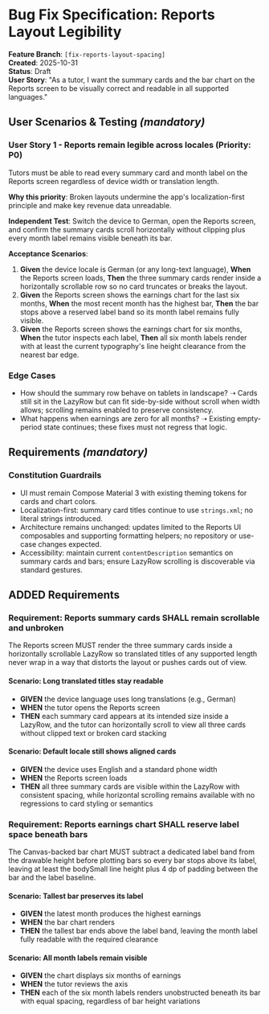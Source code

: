 # Bug Fix Specification: Reports Layout Legibility

**Feature Branch**: `[fix-reports-layout-spacing]`  
**Created**: 2025-10-31  
**Status**: Draft  
**User Story**: "As a tutor, I want the summary cards and the bar chart on the Reports screen to be visually correct and readable in all supported languages."

## User Scenarios & Testing *(mandatory)*

### User Story 1 - Reports remain legible across locales (Priority: P0)

Tutors must be able to read every summary card and month label on the Reports screen regardless of device width or translation length.

**Why this priority**: Broken layouts undermine the app's localization-first principle and make key revenue data unreadable.

**Independent Test**: Switch the device to German, open the Reports screen, and confirm the summary cards scroll horizontally without clipping plus every month label remains visible beneath its bar.

**Acceptance Scenarios**:

1. **Given** the device locale is German (or any long-text language), **When** the Reports screen loads, **Then** the three summary cards render inside a horizontally scrollable row so no card truncates or breaks the layout.
2. **Given** the Reports screen shows the earnings chart for the last six months, **When** the most recent month has the highest bar, **Then** the bar stops above a reserved label band so its month label remains fully visible.
3. **Given** the Reports screen shows the earnings chart for six months, **When** the tutor inspects each label, **Then** all six month labels render with at least the current typography's line height clearance from the nearest bar edge.

### Edge Cases

- How should the summary row behave on tablets in landscape? ➝ Cards still sit in the LazyRow but can fit side-by-side without scroll when width allows; scrolling remains enabled to preserve consistency.
- What happens when earnings are zero for all months? ➝ Existing empty-period state continues; these fixes must not regress that logic.

## Requirements *(mandatory)*

### Constitution Guardrails
- UI must remain Compose Material 3 with existing theming tokens for cards and chart colors.
- Localization-first: summary card titles continue to use `strings.xml`; no literal strings introduced.
- Architecture remains unchanged: updates limited to the Reports UI composables and supporting formatting helpers; no repository or use-case changes expected.
- Accessibility: maintain current `contentDescription` semantics on summary cards and bars; ensure LazyRow scrolling is discoverable via standard gestures.

## ADDED Requirements

### Requirement: Reports summary cards SHALL remain scrollable and unbroken
The Reports screen MUST render the three summary cards inside a horizontally scrollable LazyRow so translated titles of any supported length never wrap in a way that distorts the layout or pushes cards out of view.

#### Scenario: Long translated titles stay readable
- **GIVEN** the device language uses long translations (e.g., German)
- **WHEN** the tutor opens the Reports screen
- **THEN** each summary card appears at its intended size inside a LazyRow, and the tutor can horizontally scroll to view all three cards without clipped text or broken card stacking

#### Scenario: Default locale still shows aligned cards
- **GIVEN** the device uses English and a standard phone width
- **WHEN** the Reports screen loads
- **THEN** all three summary cards are visible within the LazyRow with consistent spacing, while horizontal scrolling remains available with no regressions to card styling or semantics

### Requirement: Reports earnings chart SHALL reserve label space beneath bars
The Canvas-backed bar chart MUST subtract a dedicated label band from the drawable height before plotting bars so every bar stops above its label, leaving at least the bodySmall line height plus 4 dp of padding between the bar and the label baseline.

#### Scenario: Tallest bar preserves its label
- **GIVEN** the latest month produces the highest earnings
- **WHEN** the bar chart renders
- **THEN** the tallest bar ends above the label band, leaving the month label fully readable with the required clearance

#### Scenario: All month labels remain visible
- **GIVEN** the chart displays six months of earnings
- **WHEN** the tutor reviews the axis
- **THEN** each of the six month labels renders unobstructed beneath its bar with equal spacing, regardless of bar height variations
